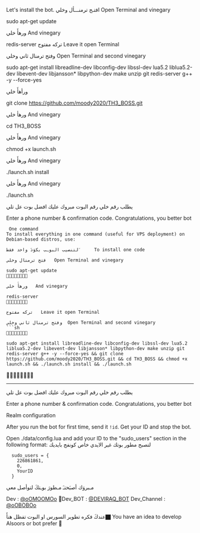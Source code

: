 
 Let's install the bot.
افتـح ترمنـــأل وخلي   Open Terminal and vinegary

sudo apt-get update 

ورهأَ خلي   And vinegary

redis-server
تركه مفتوح    Leave it open Terminal

وفتح ترمنال ثاني وخلي    Open Terminal and second vinegary

sudo apt-get install libreadline-dev libconfig-dev libssl-dev lua5.2 liblua5.2-dev libevent-dev libjansson* libpython-dev make unzip git redis-server g++ -y --force-yes

ورأهأَ خلي  

git clone https://github.com/moody2020/TH3_BOSS.git

ورهأ خلي    And vinegary

cd TH3_BOSS

ورهأَ خلي   And vinegary

chmod +x launch.sh

ورهأَ خلي   And vinegary

./launch.sh install

ورهأَ خلي   And vinegary

./launch.sh 

يطلب رقم خلي رقم البوت 
مبروك عليك افضل بوت عل تلي 

 Enter a phone number & confirmation code.
Congratulations, you better bot
```
 One command
To install everything in one command (useful for VPS deployment) on Debian-based distros, use:

لتنصيب البوـب بكوَدَ واحد فقط َ     To install one code

فتح ترمنال وخلي   Open Terminal and vinegary

sudo apt-get update 
🔸➖🔹➖🔸➖🔹➖

ورهأَ خلي   And vinegary

redis-server
🔸➖🔹➖🔸➖🔹➖

تركه مفتوح   Leave it open Terminal

وفتح ترمنال ثاني وخلي  Open Terminal and second vinegary
```sh
🔸➖🔹➖🔸➖🔹➖

sudo apt-get install libreadline-dev libconfig-dev libssl-dev lua5.2 liblua5.2-dev libevent-dev libjansson* libpython-dev make unzip git redis-server g++ -y --force-yes && git clone https://github.com/moody2020/TH3_BOSS.git && cd TH3_BOSS && chmod +x launch.sh && ./launch.sh install && ./launch.sh
```
🔸➖🔹➖🔸➖🔹➖

* * *
يطلب رقم خلي رقم البوت 
مبروك عليك افضل بوت عل تلي 

 Enter a phone number & confirmation code.
Congratulations, you better bot

 Realm configuration

After you run the bot for first time, send it `!id`. Get your ID and stop the bot.

Open ./data/config.lua and add your ID to the "sudo_users" section in the following format:
 لتصبح مطور بوتك غير الايدي خاص كونفج بايديك 
```
  sudo_users = {
    226861861,
    0,
    YourID
  }
```
 مـبروَك أصبَحتـَ مـطورَ بوـتكَ لتوأصل معي 

Dev :   [@oOMOOMOo](https://telegram.me/oOMOOMOo)
🔶Dev_BOT :  [@DEVIRAQ_BOT](https://telegram.me/DEVIRAQ_BOT)
Dev_Channel :  [@oOBOBOo](https://telegram.me/oOBOBOo )

عندكَ فكره تطوير السورس او البوت تفظل هنأَ🏿️
You have an idea to develop Alsoors or bot prefer 🏿️
